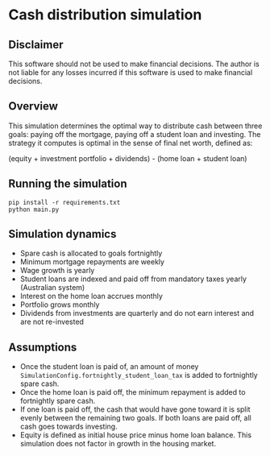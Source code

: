 # Cash distribution simulation


## Disclaimer

This software should not be used to make financial decisions. The author is not liable for any losses incurred if this software is used to make financial decisions.


## Overview

This simulation determines the optimal way to distribute cash between three goals: paying off the mortgage, paying off a student loan and investing. The strategy it computes is optimal in the sense of final net worth, defined as:

(equity + investment portfolio + dividends) - (home loan + student loan)

## Running the simulation 

```
pip install -r requirements.txt
python main.py
```

## Simulation dynamics

- Spare cash is allocated to goals fortnightly
- Minimum mortgage repayments are weekly
- Wage growth is yearly
- Student loans are indexed and paid off from mandatory taxes yearly (Australian system)
- Interest on the home loan accrues monthly
- Portfolio grows monthly
- Dividends from investments are quarterly and do not earn interest and are not re-invested

## Assumptions

- Once the student loan is paid of, an amount of money `SimulationConfig.fortnightly_student_loan_tax` is added to fortnightly spare cash.
- Once the home loan is paid off, the minimum repayment is added to fortnightly spare cash.
- If one loan is paid off, the cash that would have gone toward it is split evenly between the remaining two goals. If both loans are paid off, all cash goes towards investing.
- Equity is defined as initial house price minus home loan balance. This simulation does not factor in growth in the housing market.